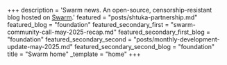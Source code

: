 +++
description = 'Swarm news. An open-source, censorship-resistant blog hosted on [Swarm](https://www.ethswarm.org/ "Swarm").'
featured = "posts/shtuka-partnership.md"
featured_blog = "foundation"
featured_secondary_first = "swarm-community-call-may-2025-recap.md"
featured_secondary_first_blog = "foundation"
featured_secondary_second = "posts/monthly-development-update-may-2025.md"
featured_secondary_second_blog = "foundation"
title = "Swarm home"
_template = "home"
+++